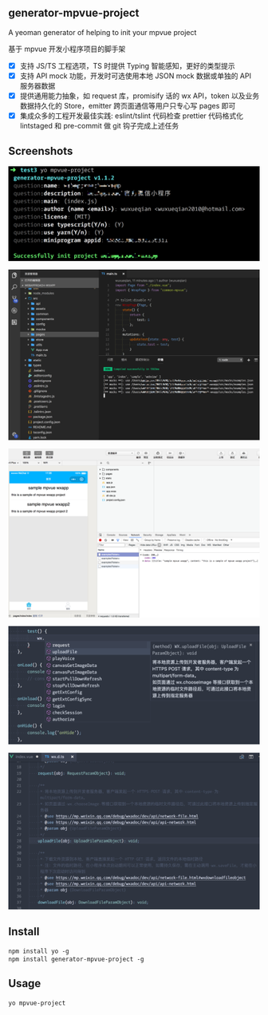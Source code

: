 ## generator-mpvue-project

A yeoman generator of helping to init your mpvue project

基于 mpvue 开发小程序项目的脚手架

*   [x] 支持 JS/TS 工程选项，TS 时提供 Typing 智能感知，更好的类型提示
*   [x] 支持 API mock 功能，开发时可选使用本地 JSON mock 数据或单独的 API 服务器数据
*   [x] 提供通用能力抽象，如 request 库，promisify 话的 wx API，token 以及业务数据持久化的 Store，emitter 跨页面通信等用户只专心写 pages 即可
*   [x] 集成众多的工程开发最佳实践: eslint/tslint 代码检查 prettier 代码格式化 lintstaged 和 pre-commit 做 git 钩子完成上述任务

## Screenshots

![Screenshot1](screenshot/screenshot1.png)

![Screenshot2](screenshot/screenshot2.png)

![Screenshot3](screenshot/screenshot3.png)

![Screenshot4](screenshot/screenshot4.png)

![Screenshot5](screenshot/screenshot5.png)

## Install

```
npm install yo -g
npm install generator-mpvue-project -g
```

## Usage

```
yo mpvue-project
```
